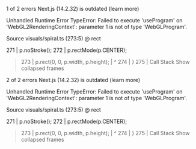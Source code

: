 

1 of 2 errors
Next.js (14.2.32) is outdated (learn more)

Unhandled Runtime Error
TypeError: Failed to execute 'useProgram' on 'WebGL2RenderingContext': parameter 1 is not of type 'WebGLProgram'.

Source
visuals/spiral.ts (273:5) @ rect

  271 |   p.noStroke();
  272 |   p.rectMode(p.CENTER);
> 273 |   p.rect(0, 0, p.width, p.height);
      |     ^
  274 | }
  275 |
Call Stack
Show collapsed frames



2 of 2 errors
Next.js (14.2.32) is outdated (learn more)

Unhandled Runtime Error
TypeError: Failed to execute 'useProgram' on 'WebGL2RenderingContext': parameter 1 is not of type 'WebGLProgram'.

Source
visuals/spiral.ts (273:5) @ rect

  271 |   p.noStroke();
  272 |   p.rectMode(p.CENTER);
> 273 |   p.rect(0, 0, p.width, p.height);
      |     ^
  274 | }
  275 |
Call Stack
Show collapsed frames